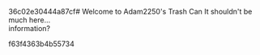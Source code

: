 36c02e30444a87cf# Welcome to Adam2250's Trash Can
It shouldn't be much here...<br>
information?<br>

f63f4363b4b55734
